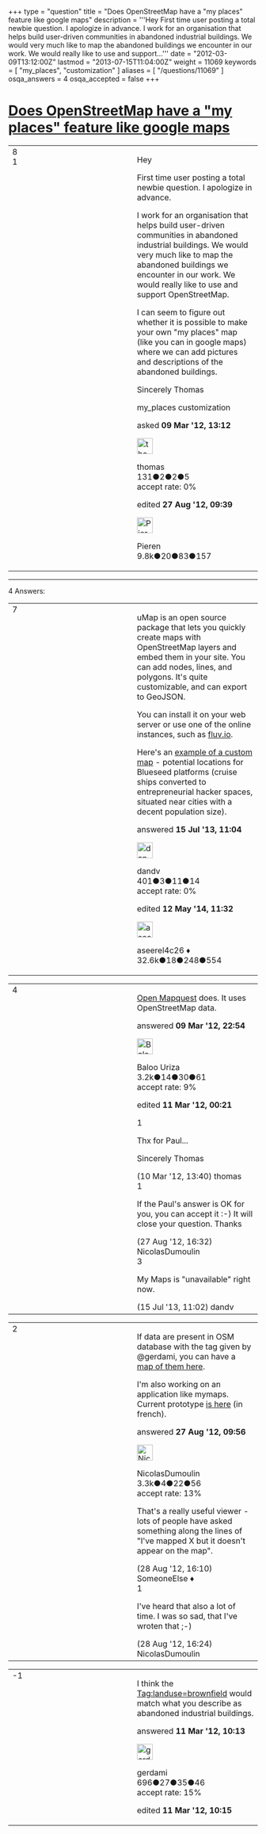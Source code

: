 +++
type = "question"
title = "Does OpenStreetMap have a &quot;my places&quot; feature like google maps"
description = '''Hey First time user posting a total newbie question. I apologize in advance. I work for an organisation that helps build user-driven communities in abandoned industrial buildings. We would very much like to map the abandoned buildings we encounter in our work. We would really like to use and support...'''
date = "2012-03-09T13:12:00Z"
lastmod = "2013-07-15T11:04:00Z"
weight = 11069
keywords = [ "my_places", "customization" ]
aliases = [ "/questions/11069" ]
osqa_answers = 4
osqa_accepted = false
+++

<div class="headNormal">

# [Does OpenStreetMap have a "my places" feature like google maps](/questions/11069/does-openstreetmap-have-a-my-places-feature-like-google-maps)

</div>

<div id="main-body">

<div id="askform">

<table id="question-table" style="width:100%;">
<colgroup>
<col style="width: 50%" />
<col style="width: 50%" />
</colgroup>
<tbody>
<tr>
<td style="width: 30px; vertical-align: top"><div class="vote-buttons">
<span id="post-11069-upvote" class="ajax-command post-vote up" rel="nofollow" title="I like this post (click again to cancel)"> </span>
<div id="post-11069-score" class="post-score" title="current number of votes">
8
</div>
<span id="post-11069-downvote" class="ajax-command post-vote down" rel="nofollow" title="I dont like this post (click again to cancel)"> </span> <span id="favorite-mark" class="ajax-command favorite-mark" rel="nofollow" title="mark/unmark this question as favorite (click again to cancel)"> </span>
<div id="favorite-count" class="favorite-count">
1
</div>
</div></td>
<td><div id="item-right">
<div class="question-body">
<p>Hey</p>
<p>First time user posting a total newbie question. I apologize in advance.</p>
<p>I work for an organisation that helps build user-driven communities in abandoned industrial buildings. We would very much like to map the abandoned buildings we encounter in our work. We would really like to use and support OpenStreetMap.</p>
<p>I can seem to figure out whether it is possible to make your own "my places" map (like you can in google maps) where we can add pictures and descriptions of the abandoned buildings.</p>
<p>Sincerely Thomas</p>
</div>
<div id="question-tags" class="tags-container tags">
<span class="post-tag tag-link-my_places" rel="tag" title="see questions tagged &#39;my_places&#39;">my_places</span> <span class="post-tag tag-link-customization" rel="tag" title="see questions tagged &#39;customization&#39;">customization</span>
</div>
<div id="question-controls" class="post-controls">
&#10;</div>
<div class="post-update-info-container">
<div class="post-update-info post-update-info-user">
<p>asked <strong>09 Mar '12, 13:12</strong></p>
<img src="https://secure.gravatar.com/avatar/e720d2f9a4c8340236a3b5d5eadd8f1b?s=32&amp;d=identicon&amp;r=g" class="gravatar" width="32" height="32" alt="thomas&#39;s gravatar image" />
<p><span>thomas</span><br />
<span class="score" title="131 reputation points">131</span><span title="2 badges"><span class="badge1">●</span><span class="badgecount">2</span></span><span title="2 badges"><span class="silver">●</span><span class="badgecount">2</span></span><span title="5 badges"><span class="bronze">●</span><span class="badgecount">5</span></span><br />
<span class="accept_rate" title="Rate of the user&#39;s accepted answers">accept rate:</span> <span title="thomas has no accepted answers">0%</span></p>
</div>
<div class="post-update-info post-update-info-edited">
<p><span> edited <strong>27 Aug '12, 09:39</strong> </span></p>
<img src="https://secure.gravatar.com/avatar/0e92f2d89853fd4e04c4b40a921e519b?s=32&amp;d=identicon&amp;r=g" class="gravatar" width="32" height="32" alt="Pieren&#39;s gravatar image" />
<p><span>Pieren</span><br />
<span class="score" title="9847 reputation points"><span>9.8k</span></span><span title="20 badges"><span class="badge1">●</span><span class="badgecount">20</span></span><span title="83 badges"><span class="silver">●</span><span class="badgecount">83</span></span><span title="157 badges"><span class="bronze">●</span><span class="badgecount">157</span></span></p>
</div>
</div>
<div id="comments-container-11069" class="comments-container">
&#10;</div>
<div id="comment-tools-11069" class="comment-tools">
&#10;</div>
<div class="clear">
&#10;</div>
<div id="comment-11069-form-container" class="comment-form-container">
&#10;</div>
<div class="clear">
&#10;</div>
</div></td>
</tr>
</tbody>
</table>

------------------------------------------------------------------------

<div class="tabBar">

<span id="sort-top"></span>

<div class="headQuestions">

4 Answers:

</div>

</div>

<span id="24250"></span>

<div id="answer-container-24250" class="answer">

<table style="width:100%;">
<colgroup>
<col style="width: 50%" />
<col style="width: 50%" />
</colgroup>
<tbody>
<tr>
<td style="width: 30px; vertical-align: top"><div class="vote-buttons">
<span id="post-24250-upvote" class="ajax-command post-vote up" rel="nofollow" title="I like this post (click again to cancel)"> </span>
<div id="post-24250-score" class="post-score" title="current number of votes">
7
</div>
<span id="post-24250-downvote" class="ajax-command post-vote down" rel="nofollow" title="I dont like this post (click again to cancel)"> </span>
</div></td>
<td><div class="item-right">
<div class="answer-body">
<p><span>uMap</span> is an open source package that lets you quickly create maps with OpenStreetMap layers and embed them in your site. You can add nodes, lines, and polygons. It's quite customizable, and can export to GeoJSON.</p>
<p>You can install it on your web server or use one of the online instances, such as <a href="http://umap.fluv.io">fluv.io</a>.</p>
<p>Here's an <a href="http://umap.fluv.io/en/map/blueseed-platforms_866#3/17.90/5.45">example of a custom map</a> - potential locations for Blueseed platforms (cruise ships converted to entrepreneurial hacker spaces, situated near cities with a decent population size).</p>
</div>
<div class="answer-controls post-controls">
&#10;</div>
<div class="post-update-info-container">
<div class="post-update-info post-update-info-user">
<p>answered <strong>15 Jul '13, 11:04</strong></p>
<img src="https://secure.gravatar.com/avatar/fb5e3a539b1e23c54b080b6d12b411c2?s=32&amp;d=identicon&amp;r=g" class="gravatar" width="32" height="32" alt="dandv&#39;s gravatar image" />
<p><span>dandv</span><br />
<span class="score" title="401 reputation points">401</span><span title="3 badges"><span class="badge1">●</span><span class="badgecount">3</span></span><span title="11 badges"><span class="silver">●</span><span class="badgecount">11</span></span><span title="14 badges"><span class="bronze">●</span><span class="badgecount">14</span></span><br />
<span class="accept_rate" title="Rate of the user&#39;s accepted answers">accept rate:</span> <span title="dandv has no accepted answers">0%</span></p>
</div>
<div class="post-update-info post-update-info-edited">
<p><span> edited <strong>12 May '14, 11:32</strong> </span></p>
<img src="https://secure.gravatar.com/avatar/66f0dc05b44574e3894be07b0b37cf37?s=32&amp;d=identicon&amp;r=g" class="gravatar" width="32" height="32" alt="aseerel4c26&#39;s gravatar image" />
<p><span>aseerel4c26 ♦</span><br />
<span class="score" title="32615 reputation points"><span>32.6k</span></span><span title="18 badges"><span class="badge1">●</span><span class="badgecount">18</span></span><span title="248 badges"><span class="silver">●</span><span class="badgecount">248</span></span><span title="554 badges"><span class="bronze">●</span><span class="badgecount">554</span></span></p>
</div>
</div>
<div id="comments-container-24250" class="comments-container">
&#10;</div>
<div id="comment-tools-24250" class="comment-tools">
&#10;</div>
<div class="clear">
&#10;</div>
<div id="comment-24250-form-container" class="comment-form-container">
&#10;</div>
<div class="clear">
&#10;</div>
</div></td>
</tr>
</tbody>
</table>

</div>

<span id="11086"></span>

<div id="answer-container-11086" class="answer">

<table style="width:100%;">
<colgroup>
<col style="width: 50%" />
<col style="width: 50%" />
</colgroup>
<tbody>
<tr>
<td style="width: 30px; vertical-align: top"><div class="vote-buttons">
<span id="post-11086-upvote" class="ajax-command post-vote up" rel="nofollow" title="I like this post (click again to cancel)"> </span>
<div id="post-11086-score" class="post-score" title="current number of votes">
4
</div>
<span id="post-11086-downvote" class="ajax-command post-vote down" rel="nofollow" title="I dont like this post (click again to cancel)"> </span>
</div></td>
<td><div class="item-right">
<div class="answer-body">
<p><a href="http://open.mapquest.com/">Open Mapquest</a> does. It uses OpenStreetMap data.</p>
</div>
<div class="answer-controls post-controls">
&#10;</div>
<div class="post-update-info-container">
<div class="post-update-info post-update-info-user">
<p>answered <strong>09 Mar '12, 22:54</strong></p>
<img src="https://secure.gravatar.com/avatar/666698a7b13e402aba7e1e0f6de7c1d3?s=32&amp;d=identicon&amp;r=g" class="gravatar" width="32" height="32" alt="Baloo%20Uriza&#39;s gravatar image" />
<p><span>Baloo Uriza</span><br />
<span class="score" title="3180 reputation points"><span>3.2k</span></span><span title="14 badges"><span class="badge1">●</span><span class="badgecount">14</span></span><span title="30 badges"><span class="silver">●</span><span class="badgecount">30</span></span><span title="61 badges"><span class="bronze">●</span><span class="badgecount">61</span></span><br />
<span class="accept_rate" title="Rate of the user&#39;s accepted answers">accept rate:</span> <span title="Baloo Uriza has 12 accepted answers">9%</span></p>
</div>
<div class="post-update-info post-update-info-edited">
<p><span> edited <strong>11 Mar '12, 00:21</strong> </span></p>
</div>
</div>
<div id="comments-container-11086" class="comments-container">
<span id="11094"></span>
<div id="comment-11094" class="comment">
<div id="post-11094-score" class="comment-score">
1
</div>
<div class="comment-text">
<p>Thx for Paul...</p>
<p>Sincerely Thomas</p>
</div>
<div id="comment-11094-info" class="comment-info">
<span class="comment-age">(10 Mar '12, 13:40)</span> <span class="comment-user userinfo">thomas</span>
</div>
</div>
<span id="15556"></span>
<div id="comment-15556" class="comment">
<div id="post-15556-score" class="comment-score">
1
</div>
<div class="comment-text">
<p>If the Paul's answer is OK for you, you can accept it :-) It will close your question. Thanks</p>
</div>
<div id="comment-15556-info" class="comment-info">
<span class="comment-age">(27 Aug '12, 16:32)</span> <span class="comment-user userinfo">NicolasDumoulin</span>
</div>
</div>
<span id="24249"></span>
<div id="comment-24249" class="comment">
<div id="post-24249-score" class="comment-score">
3
</div>
<div class="comment-text">
<p>My Maps is "unavailable" right now.</p>
</div>
<div id="comment-24249-info" class="comment-info">
<span class="comment-age">(15 Jul '13, 11:02)</span> <span class="comment-user userinfo">dandv</span>
</div>
</div>
</div>
<div id="comment-tools-11086" class="comment-tools">
&#10;</div>
<div class="clear">
&#10;</div>
<div id="comment-11086-form-container" class="comment-form-container">
&#10;</div>
<div class="clear">
&#10;</div>
</div></td>
</tr>
</tbody>
</table>

</div>

<span id="15546"></span>

<div id="answer-container-15546" class="answer">

<table style="width:100%;">
<colgroup>
<col style="width: 50%" />
<col style="width: 50%" />
</colgroup>
<tbody>
<tr>
<td style="width: 30px; vertical-align: top"><div class="vote-buttons">
<span id="post-15546-upvote" class="ajax-command post-vote up" rel="nofollow" title="I like this post (click again to cancel)"> </span>
<div id="post-15546-score" class="post-score" title="current number of votes">
2
</div>
<span id="post-15546-downvote" class="ajax-command post-vote down" rel="nofollow" title="I dont like this post (click again to cancel)"> </span>
</div></td>
<td><div class="item-right">
<div class="answer-body">
<p>If data are present in OSM database with the tag given by <span>@gerdami</span>, you can have a <a href="http://osm.dumoulin63.net/xapiviewer/?zoom=12&amp;lat=50.1379&amp;lon=8.68291&amp;layers=B0T&amp;icon=icons%2Fpoi_point_of_interest.n.32.png&amp;request=landuse%3Dbrownfield">map of them here</a>.</p>
<p>I'm also working on an application like mymaps. Current prototype <a href="http://osm.dumoulin63.net/MyLayers/editor.html">is here</a> (in french).</p>
</div>
<div class="answer-controls post-controls">
&#10;</div>
<div class="post-update-info-container">
<div class="post-update-info post-update-info-user">
<p>answered <strong>27 Aug '12, 09:56</strong></p>
<img src="https://secure.gravatar.com/avatar/a2839f25c5f2da24f6ffd25de1641684?s=32&amp;d=identicon&amp;r=g" class="gravatar" width="32" height="32" alt="NicolasDumoulin&#39;s gravatar image" />
<p><span>NicolasDumoulin</span><br />
<span class="score" title="3327 reputation points"><span>3.3k</span></span><span title="4 badges"><span class="badge1">●</span><span class="badgecount">4</span></span><span title="22 badges"><span class="silver">●</span><span class="badgecount">22</span></span><span title="56 badges"><span class="bronze">●</span><span class="badgecount">56</span></span><br />
<span class="accept_rate" title="Rate of the user&#39;s accepted answers">accept rate:</span> <span title="NicolasDumoulin has 15 accepted answers">13%</span></p>
</div>
</div>
<div id="comments-container-15546" class="comments-container">
<span id="15581"></span>
<div id="comment-15581" class="comment">
<div id="post-15581-score" class="comment-score">
&#10;</div>
<div class="comment-text">
<p>That's a really useful viewer - lots of people have asked something along the lines of "I've mapped X but it doesn't appear on the map".</p>
</div>
<div id="comment-15581-info" class="comment-info">
<span class="comment-age">(28 Aug '12, 16:10)</span> <span class="comment-user userinfo">SomeoneElse ♦</span>
</div>
</div>
<span id="15582"></span>
<div id="comment-15582" class="comment">
<div id="post-15582-score" class="comment-score">
1
</div>
<div class="comment-text">
<p>I've heard that also a lot of time. I was so sad, that I've wroten that ;-)</p>
</div>
<div id="comment-15582-info" class="comment-info">
<span class="comment-age">(28 Aug '12, 16:24)</span> <span class="comment-user userinfo">NicolasDumoulin</span>
</div>
</div>
</div>
<div id="comment-tools-15546" class="comment-tools">
&#10;</div>
<div class="clear">
&#10;</div>
<div id="comment-15546-form-container" class="comment-form-container">
&#10;</div>
<div class="clear">
&#10;</div>
</div></td>
</tr>
</tbody>
</table>

</div>

<span id="11115"></span>

<div id="answer-container-11115" class="answer">

<table style="width:100%;">
<colgroup>
<col style="width: 50%" />
<col style="width: 50%" />
</colgroup>
<tbody>
<tr>
<td style="width: 30px; vertical-align: top"><div class="vote-buttons">
<span id="post-11115-upvote" class="ajax-command post-vote up" rel="nofollow" title="I like this post (click again to cancel)"> </span>
<div id="post-11115-score" class="post-score" title="current number of votes">
-1
</div>
<span id="post-11115-downvote" class="ajax-command post-vote down" rel="nofollow" title="I dont like this post (click again to cancel)"> </span>
</div></td>
<td><div class="item-right">
<div class="answer-body">
<p>I think the <a href="https://wiki.openstreetmap.org/wiki/Tag:landuse%3Dbrownfield">Tag:landuse=brownfield</a> would match what you describe as abandoned industrial buildings.</p>
</div>
<div class="answer-controls post-controls">
&#10;</div>
<div class="post-update-info-container">
<div class="post-update-info post-update-info-user">
<p>answered <strong>11 Mar '12, 10:13</strong></p>
<img src="https://secure.gravatar.com/avatar/1fb9da36bbe8817c461df33d395ee413?s=32&amp;d=identicon&amp;r=g" class="gravatar" width="32" height="32" alt="gerdami&#39;s gravatar image" />
<p><span>gerdami</span><br />
<span class="score" title="696 reputation points">696</span><span title="27 badges"><span class="badge1">●</span><span class="badgecount">27</span></span><span title="35 badges"><span class="silver">●</span><span class="badgecount">35</span></span><span title="46 badges"><span class="bronze">●</span><span class="badgecount">46</span></span><br />
<span class="accept_rate" title="Rate of the user&#39;s accepted answers">accept rate:</span> <span title="gerdami has 2 accepted answers">15%</span></p>
</div>
<div class="post-update-info post-update-info-edited">
<p><span> edited <strong>11 Mar '12, 10:15</strong> </span></p>
</div>
</div>
<div id="comments-container-11115" class="comments-container">
&#10;</div>
<div id="comment-tools-11115" class="comment-tools">
&#10;</div>
<div class="clear">
&#10;</div>
<div id="comment-11115-form-container" class="comment-form-container">
&#10;</div>
<div class="clear">
&#10;</div>
</div></td>
</tr>
</tbody>
</table>

</div>

<div class="paginator-container-left">

</div>

</div>

</div>

